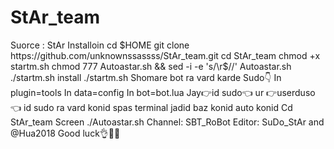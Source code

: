 # StAr_team
Suorce : StAr
Installoin
cd $HOME
git clone https://github.com/unknownssassss/StAr_team.git
cd StAr_team
chmod +x startm.sh
chmod 777 Autoastar.sh && sed -i -e 's/\r$//' Autoastar.sh
./startm.sh install
./startm.sh
Shomare bot ra vard karde
Sudo👇
In   plugin=tools
In   data=config
In   bot=bot.lua
Jay👉id sudo👈 ur 👉userduso👈 id sudo ra vard konid
spas terminal jadid baz konid auto konid
Cd StAr_team 
Screen ./Autoastar.sh
Channel: SBT_RoBot
Editor: SuDo_StAr and @Hua2018
Good luck👌👊👀
